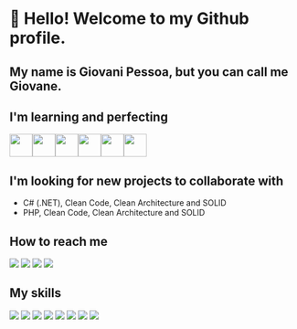 # 👋 Hello! Welcome to my Github profile.
## My name is Giovani Pessoa, but you can call me Giovane.

## I'm learning and perfecting

<img width="40" src="https://cdn.jsdelivr.net/gh/devicons/devicon@latest/icons/dot-net/dot-net-original.svg" /><img width="40" src="https://cdn.jsdelivr.net/gh/devicons/devicon/icons/csharp/csharp-original.svg" /><img width="40" src="https://cdn.jsdelivr.net/gh/devicons/devicon/icons/php/php-original.svg" /><img width="40" src="https://cdn.jsdelivr.net/gh/devicons/devicon@latest/icons/javascript/javascript-original.svg" /><img width="40" src="https://cdn.jsdelivr.net/gh/devicons/devicon/icons/azure/azure-original.svg" /><img width="40" src="https://cdn.jsdelivr.net/gh/devicons/devicon@latest/icons/amazonwebservices/amazonwebservices-original-wordmark.svg" />
        
## I'm looking for new projects to collaborate with

- C# (.NET), Clean Code, Clean Architecture and SOLID
- PHP, Clean Code, Clean Architecture and SOLID

## How to reach me

<div>
<a href = "mailto:giovanepessoa.gp@gmail.com"><img src="https://img.shields.io/badge/Gmail-D14836?style=for-the-badge&logo=gmail&logoColor=white" target="_blank"></a>
<a href = "mailto:giovanepessoa@live.com"><img src="https://img.shields.io/badge/Microsoft_Outlook-0078D4?style=for-the-badge&logo=microsoft-outlook&logoColor=white" target="_blank"></a>
<a href="https://www.linkedin.com/in/giovanepessoa" target="_blank"><img src="https://img.shields.io/badge/-LinkedIn-%230077B5?style=for-the-badge&logo=linkedin&logoColor=white" target="_blank"></a>
<a href="https://wa.me/5511950658489?text=Ol%C3%A1%2C+Giovane+Pessoa." target="_blank"><img src="https://img.shields.io/badge/WhatsApp-25D366?style=for-the-badge&logo=whatsapp&logoColor=white" target="_blank"></a>   
</div>

## My skills

<div>
<img src="https://img.shields.io/badge/C%23-239120?style=for-the-badge&logo=c-sharp&logoColor=white" target="_blank">
<img src="https://img.shields.io/badge/PHP-777BB4?style=for-the-badge&logo=php&logoColor=white" target="_blank">
<img src="https://img.shields.io/badge/JavaScript-F7DF1E?style=for-the-badge&logo=javascript&logoColor=black" target="_blank">
<img src="https://img.shields.io/badge/MySQL-00000F?style=for-the-badge&logo=mysql&logoColor=white" target="_blank">
<img src="https://img.shields.io/badge/Microsoft_SQL_Server-CC2927?style=for-the-badge&logo=microsoft-sql-server&logoColor=white" target="_blank">
<img src="https://img.shields.io/badge/Microsoft_Azure-0089D6?style=for-the-badge&logo=microsoft-azure&logoColor=white" target="_blank">
<img src="https://img.shields.io/badge/Amazon_AWS-232F3E?style=for-the-badge&logo=amazon-aws&logoColor=white" target="_blank">
<img src="https://img.shields.io/badge/Git-E34F26?style=for-the-badge&logo=git&logoColor=white" target="_blank">
</div>
